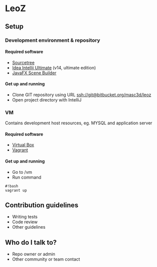 # LeoZ #

## Setup ##

### Development environment & repository ###

#### Required software ####
* [Sourcetree](https://www.atlassian.com/software/sourcetree)
* [Idea Intellij Ultimate](https://www.jetbrains.com/idea/) (v14, ultimate edition)
* [JavaFX Scene Builder](http://gluonhq.com/open-source/scene-builder/)

#### Get up and running ####
* Clone GIT repository using URL [ssh://git@bitbucket.org/masc3d/leoz](ssh://git@bitbucket.org/masc3d/leoz])
* Open project directory with IntelliJ

### VM ###
Contains development host resources, eg. MYSQL and application server

#### Required software ####
* [Virtual Box](https://www.virtualbox.org)
* [Vagrant](http://www.vagrantup.com)

#### Get up and running ####
* Go to <project directory>/vm
* Run command 
```
#!bash
vagrant up

```

## Contribution guidelines ##

* Writing tests
* Code review
* Other guidelines

## Who do I talk to? ##

* Repo owner or admin
* Other community or team contact